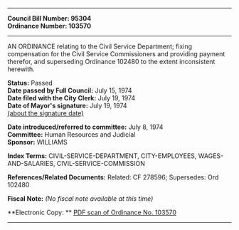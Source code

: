 * * * * *  
  
**Council Bill Number: [](#h0)[](#h2)95304**   
**Ordinance Number: 103570**  
  
* * * * *  
  
AN ORDINANCE relating to the Civil Service Department; fixing compensation for the Civil Service Commissioners and providing payment therefor, and superseding Ordinance 102480 to the extent inconsistent herewith.  
  
**Status:** Passed   
**Date passed by Full Council:** July 15, 1974   
**Date filed with the City Clerk:** July 19, 1974   
**Date of Mayor's signature:** July 19, 1974   
[(about the signature date)](/~public/approvaldate.htm)   
  
  
**Date introduced/referred to committee:** July 8, 1974   
**Committee:** Human Resources and Judicial   
**Sponsor:** WILLIAMS   
  
**Index Terms:** CIVIL-SERVICE-DEPARTMENT, CITY-EMPLOYEES, WAGES-AND-SALARIES, CIVIL-SERVICE-COMMISSION  
  
**References/Related Documents:** Related: CF 278596; Supersedes: Ord 102480  
  
**Fiscal Note:** *(No fiscal note available at this time)*  
  
**Electronic Copy: ** [PDF scan of Ordinance No. 103570](/~archives/Ordinances/Ord_103570.pdf)  
  
* * * * *  
